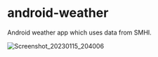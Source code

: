 # android-weather
Android weather app which uses data from SMHI.

![Screenshot_20230115_204006](https://user-images.githubusercontent.com/80320735/212563385-c7fafb27-4e34-4061-90fb-d4380edea994.png)

